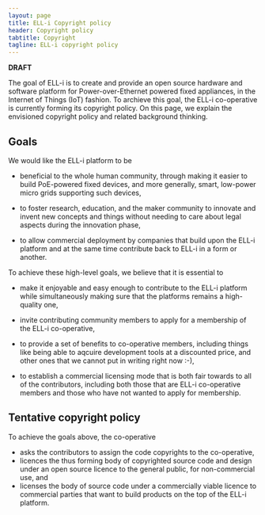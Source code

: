 ```yaml
---
layout: page
title: ELL-i Copyright policy
header: Copyright policy
tabtitle: Copyright
tagline: ELL-i copyright policy
---
```

**DRAFT**

The goal of ELL-i is to create and provide an open source hardware and
software platform for Power-over-Ethernet powered fixed appliances, in
the Internet of Things (IoT) fashion.  To archieve this goal, the
ELL-i co-operative is currently forming its copyright policy.  On this
page, we explain the envisioned copyright policy and related
background thinking.

## Goals

We would like the ELL-i platform to be

* beneficial to the whole human community, through making it easier to
  build PoE-powered fixed devices, and more generally, smart,
  low-power micro grids supporting such devices,

* to foster research, education, and the maker community to innovate
  and invent new concepts and things without needing to care about
  legal aspects during the innovation phase,

* to allow commercial deployment by companies that build upon the
  ELL-i platform and at the same time contribute back to ELL-i in a
  form or another.

To achieve these high-level goals, we believe that it is essential to

* make it enjoyable and easy enough to contribute to the ELL-i
  platform while simultaneously making sure that the platforms remains
  a high-quality one,

* invite contributing community members to apply for a membership
  of the ELL-i co-operative,

* to provide a set of benefits to co-operative members, including
  things like being able to aqcuire development tools at a discounted
  price, and other ones that we cannot put in writing right now :-),

* to establish a commercial licensing mode that is both fair towards
  to all of the contributors, including both those that are ELL-i
  co-operative members and those who have not wanted to apply for
  membership. 

## Tentative copyright policy

To achieve the goals above, the co-operative 
* asks the contributors to assign the code copyrights to the
  co-operative,
* licences the thus forming body of copyrighted source code and design
  under an open source licence to the general public, for
  non-commercial use, and
* licenses the body of source code under a commercially viable licence
  to commercial parties that want to build products on the top of the
  ELL-i platform.


